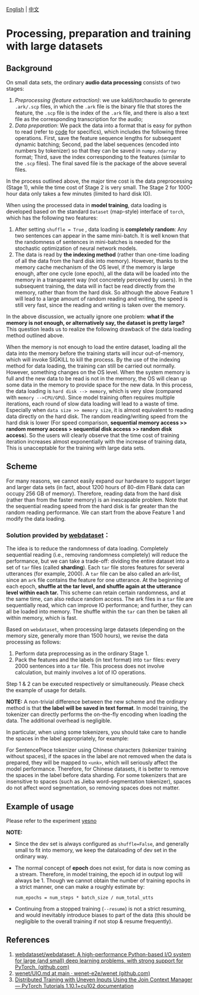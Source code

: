 [English](./how_to_prepare_large_dataset.md) | [中文](./how_to_prepare_large_dataset_ch.md)

# Processing, preparation and training with large datasets

## Background

On small data sets, the ordinary **audio data processing** consists of two stages:

1. _Preprocessing (feature extraction)_: we use kaldi/torchaudio to generate `.ark/.scp` files, in which the `.ark` file is the binary file that stores the feature, the `.scp` file is the index of the `.ark` file, and there is also a text file as the corresponding transcription for the audio;
2. _Data preparation_: We pack the data into a format that is easy for python to read (refer to [code](../cat/utils/pipeline/asr.py#L20) for specifics), which includes the following three operations. First, save the feature sequence lengths for subsequent dynamic batching; Second, pad the label sequences (encoded into numbers by tokenizer) so that they can be saved in `numpy.ndarray` format; Third, save the index corresponding to the features (similar to the `.scp` files). The final saved file is the package of the above several files.

In the process outlined above, the major time cost is the data preprocessing (Stage 1), while the time cost of Stage 2 is very small. The Stage 2 for 1000-hour data only takes a few minutes (limited to hard disk IO).

When using the processed data in **model training**, data loading is developed based on the standard `Dataset`  (map-style) interface of `torch`, which has the following two features:

1.  After setting `shuffle = True` , data loading is **completely random**: Any two sentences can appear in the same mini-batch. It is well known that the randomness of sentences in mini-batches is needed for the stochastic optimization of neural network models.
2.  The data is read by **the indexing method** (rather than one-time loading of all the data from the hard disk into memory). However, thanks to the memory cache mechanism of the OS level, if the memory is large enough, after one cycle (one epoch), all the data will be loaded into the memory in a transparent way (not concretely perceived by users). In the subsequent training, the data will in fact be read directly from the memory, rather than from the hard disk. So although the above Feature 1 will lead to a large amount of random reading and writing,  the speed is still very fast, since the reading and writing is taken over the memory.

In the above discussion, we actually ignore one problem: **what if the memory is not enough, or alternatively say, the dataset is pretty large?** This question leads us to realize the following drawback of the data loading method outlined above.

When the memory is not enough to load the entire dataset, loading all the data into the memory before the training starts will incur out-of-memory, which will invoke SIGKILL to kill the process. By the use of the indexing method for data loading, the training can still be carried out normally. However, something changes on the OS level. When the system memory is full and the new data to be read is not in the memory, the OS will clean up some data in the memory to provide space for the new data. In this process, the data loading is `hard disk --> memory`, which is very slow (compared with `memory -->CPU/GPU`). Since model training often requires multiple iterations, each round of slow data loading will lead to a waste of time. Especially when `data size >> memory size`, it is almost equivalent to reading data directly on the hard disk. The random reading/writing speed from the hard disk is lower (For speed comparison, **sequential memory access >> random memory access > sequential disk access >> random disk access**).  So the users will clearly observe that the time cost of training iteration increases almost exponentially with the increase of training data, This is unacceptable for the training with large data sets.

## Scheme

For many reasons, we cannot easily expand our hardware to support larger and larger data sets (in fact, about 1200 hours of 80-dim FBank data can occupy 256 GB of memory). Therefore, reading data from the hard disk (rather than from the faster memory) is an inescapable problem. Note that the sequential reading speed from the hard disk is far greater than the random reading performance. We can start from the above Feature 1 and modify the data loading.

### Solution provided by [webdataset](https://github.com/webdataset/webdataset)：

The idea is to reduce the randomness of data loading. Completely sequential reading (i.e., removing randomness completely) will reduce the performance, but we can take a trade-off: dividing the entire dataset into a set of `tar` files (called **sharding**). Each `tar` file stores features for several utterances (for example, 2000). A `tar` file can be also called an ark-list, since an `ark` file contains the feature for one utterance. At the beginning of each epoch, **shuffle at the tar level, and shuffle again at the utterance level within each tar.** This scheme can retain certain randomness, and at the same time,  can also reduce random access. The ark files in a `tar` file are sequentially read, which can improve IO performance; and further, they can all be loaded into memory. The shuffle within the `tar` can then be taken all within memory, which is fast.

Based on `webdataset`, when processing large datasets (depending on the memory size, generally more than 1500 hours), we revise the data processing as follows:

1. Perform data preprocessing as in the ordinary Stage 1.
2. Pack the features and the labels (in text format) into `tar` files: every 2000 sentences into a `tar` file. This process does not involve calculation, but mainly involves a lot of IO operations.

Step 1 & 2 can be executed respectively or simultaneously. Please check the example of usage for details.

**NOTE:**
A non-trivial difference between the new scheme and the ordinary method is that **the label will be saved in text format**. In model training, the tokenizer can directly performs the on-the-fly encoding when loading the data. The additional overhead is negligible.

In particular, when using some tokenizers, you should take care to handle the spaces in the label appropriately, for example:

For SentencePiece tokenizer using Chinese characters (tokenizer training without spaces), if the spaces in the label are not removed when the data is prepared, they will be mapped to `<unk>`, which will seriously affect the model performance. Therefore, for Chinese datasets, it is better to remove the spaces in the label before data sharding. For some tokenizers that are insensitive to spaces (such as Jieba word-segmentation tokenizer), spaces do not affect word segmentation, so removing spaces does not matter.

## Example of usage

Please refer to the experiment [yesno](../egs/TEMPLATE/exp/asr-ctc-large-corpora)


**NOTE:**

- Since the dev set is always configured as `shuffle=False`, and generally small to fit into memory, we keep the dataloading of dev set in the ordinary way.
- The normal concept of **epoch** does not exist, for data is now coming as a stream. Therefore, in model training, the epoch id in output log will always be 1. Though we cannot obtain the number of training epochs in a strict manner, one can make a roughly estimate by:

   ```
   num_epochs = num_steps * batch_size / num_total_utts
   ```

- Continuing from a stopped training (`--resume`) is not a strict resuming, and would inevitably introduce biases to part of the data (this should be negligible to the overall training if not stop & resume frequently).

## References

1. [webdataset/webdataset: A high-performance Python-based I/O system for large (and small) deep learning problems, with strong support for PyTorch. (github.com)](https://github.com/webdataset/webdataset)
2. [wenet/UIO.md at main · wenet-e2e/wenet (github.com)](https://github.com/wenet-e2e/wenet/blob/main/docs/UIO.md)
3. [Distributed Training with Uneven Inputs Using the Join Context Manager — PyTorch Tutorials 1.10.1+cu102 documentation](https://pytorch.org/tutorials/advanced/generic_join.html#how-does-join-work)